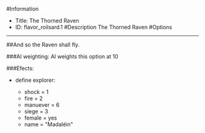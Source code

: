 #Information
 - Title: The Thorned Raven
 - ID: flavor_roilsard.1
#Description
The Thorned Raven
#Options

___
##And so the Raven shall fly.

###AI weighting:
AI weights this option at 10


###Efects:<ul><li>define explorer:</li><ul><li>shock = 1</li><li>fire = 2</li><li>manuever = 6</li><li>siege = 3</li><li>female = yes</li><li>name = "Madaléin"</li></ul></ul>
